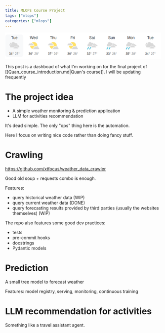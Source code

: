 ```yaml
---
title: MLOPs Course Project
tags: ["mlops"]
categories: ["mlops"]
---
```


![hanoi_weather.png](content/attachments/hanoi_weather.png)

This post is a dashboad of what I'm working on for the final project of [[Quan_course_introduction.md|Quan's course]]. I will be updating frequently

# The project idea

- A simple weather monitoring & prediction application 
- LLM for activities recommendation

It's dead simple. The only "ops" thing here is the automation.

Here I focus on writing nice code rather than doing fancy stuff.

# Crawling

https://github.com/xtfocus/weather_data_crawler

Good old soup + requests combo is enough.

Features:

- query historical weather data (WIP)
- query current weather data (DONE)
- query forecasting results provided by third parties (usually the websites themselves) (WIP)

The repo also features some good dev practices:
- tests
- pre-commit hooks
- docstrings
- Pydantic models

# Prediction

A small tree model to forecast weather

Features: model registry, serving, monitoring, continuous training 


# LLM recommendation for activities

Something like a travel assistant agent.
